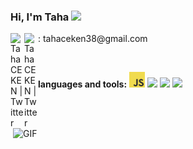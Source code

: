 ### Hi, I'm Taha <img src="https://media.giphy.com/media/hvRJCLFzcasrR4ia7z/giphy.gif" width="25px">
<a href="https://twitter.com/tahckn">
  <img align="left" alt="Taha CEKEN | Twitter" width="22px" src="https://raw.githubusercontent.com/peterthehan/peterthehan/master/assets/twitter.svg" />
</a>
  <img align="left" alt="Taha CEKEN | Twitter" width="22px" src="https://upload.wikimedia.org/wikipedia/commons/thumb/e/ec/Circle-icons-mail.svg/1200px-Circle-icons-mail.svg.png" />
</a>
<p> : tahaceken38@gmail.com
  </p>
<br>

<img align="right" alt="GIF" src="https://github.com/abhisheknaiidu/abhisheknaiidu/blob/master/code.gif?raw=true" width="500" height="320" />

**languages and tools:**
<code><img height="25" src="https://raw.githubusercontent.com/github/explore/80688e429a7d4ef2fca1e82350fe8e3517d3494d/topics/javascript/javascript.png"></code>
<code><img height="27" src="https://www.tutorsvalley.com/public/storage/uploads/course/1453979090-java-icon.png"></code>
<code><img height="27" src="https://www.pngall.com/wp-content/uploads/5/Python-PNG.png"></code>
<code><img height="25" src="https://img1.pnghut.com/0/14/6/WkUA40YbY1/computer-program-mysql-logo-database-microsoft-sql-server.jpg"></code>
